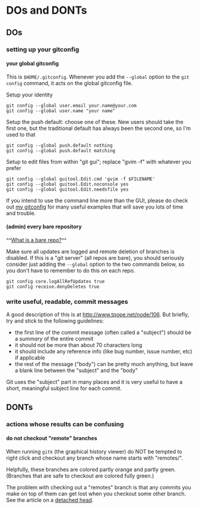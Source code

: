 # DOs and DONTs

## DOs

### setting up your gitconfig

#### your global gitconfig

This is `$HOME/.gitconfig`.  Whenever you add the `--global` option to the
`git config` command, it acts on the global gitconfig file.

Setup your identity

    git config --global user.email your.name@your.com
    git config --global user.name "your name"

Setup the push default: choose one of these.  New users should take the first
one, but the traditional default has always been the second one, so I'm used
to that

    git config --global push.default nothing
    git config --global push.default matching

Setup to edit files from within "git gui"; replace "gvim -f" with whatever you
prefer

    git config --global guitool.Edit.cmd 'gvim -f $FILENAME'
    git config --global guitool.Edit.noconsole yes
    git config --global guitool.Edit.needsfile yes

If you intend to use the command line more than the GUI, please do check out
[my gitconfig](tools/my.gitconfig.txt) for many useful examples that will
save you lots of time and trouble.

#### (admin) every bare repository

^^[What is a bare repo?](concepts/bare.html)^^

Make sure all updates are logged and remote deletion of branches is disabled.
If this is a "git server" (all repos are bare), you should seriously consider
just adding the `--global` option to the two commands below, so you don't have
to remember to do this on each repo.

    git config core.logAllRefUpdates true
    git config receive.denyDeletes true

### write useful, readable, commit messages

A good description of this is at <http://www.tpope.net/node/106>.  But
briefly, try and stick to the following guidelines:

  * the first line of the commit message (often called a "subject") should be
    a *summary* of the entire commit
  * it should not be more than about 70 characters long
  * it should include any reference info (like bug number, issue number, etc)
    if applicable
  * the rest of the message ("body") can be pretty much anything, but leave a
    blank line between the "subject" and the "body"

Git uses the "subject" part in many places and it is very useful to have a
short, meaningful subject line for each commit.

## DONTs

### actions whose results can be confusing

#### do not checkout "remote" branches

When running `gitk` (the graphical history viewer) do NOT be tempted to right
click and checkout any branch whose name starts with "remotes/".

Helpfully, these branches are colored partly orange and partly green.
(Branches that are safe to checkout are colored fully green.)

The problem with checking out a "remotes" branch is that any commits you make
on top of them can get lost when you checkout some other branch.  See the
article on a [detached head](concepts/detached-head.html).
